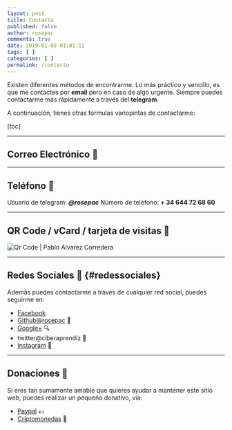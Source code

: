 ```yaml
---
layout: post
title: Contacto
published: false
author: rosepac
comments: true
date: 2019-01-05 01:01:11
tags: [ ]
categories: [ ]
permalink: /contacto
---
```

Existen diferentes métodos de encontrarme. Lo más práctico y sencillo, es que me contactes por **email** pero en caso de algo urgente. Siempre puedes contactarme más rápidamente a través del **telegram**.

A continuación, tienes otras fórmulas variopintas de contactarme:

[toc]

* * *

## Correo Electrónico 💌



* * *

## Teléfono 📱

Usuario de telegram: **_@rosepac_** Número de teléfono: **+ 34 644 72 68 60**

* * *

## QR Code / vCard / tarjeta de visitas 📇

![Qr Code | Pablo Alvarez Corredera][1]

* * *

## Redes Sociales 🤗 {#redessociales}

Además puedes contactarme a través de cualquier red social, puedes seguirme en:

  * [Facebook][2] 
  * [Github@rosepac][3] 🐙
  * [Google+][4] 🔍
  * twitter@ciberaprendiz 🐤
  * [Instagram][5] 📸

* * *

## Donaciones 💸

Si eres tan sumamente amable que quieres ayudar a mantener este sitio web, puedes realizar un pequeño donativo, vía:

  * [Paypal][6] 💶
  * [Criptomonedas][7] 🤑

 [1]: https://cdn-images-1.medium.com/max/800/1*meX9t0v66QiUX86WakDu5Q.png
 [2]: htps://elbo.in/rosepac
 [3]: https://github.com/rosepac
 [4]: https://plus.google.com/+MundoFramework
 [5]: https://instagram.com/rosepac21
 [6]: https://kutt.it/donativo
 [7]: https://kutt.it/donativocripto